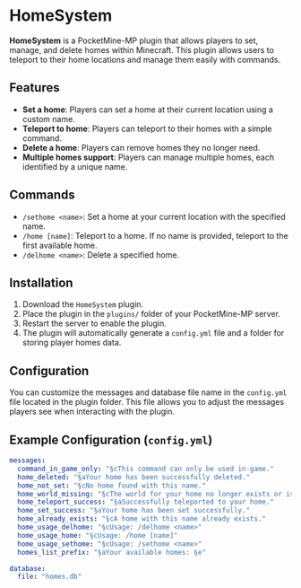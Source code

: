 # HomeSystem

**HomeSystem** is a PocketMine-MP plugin that allows players to set, manage, and delete homes within Minecraft. This plugin allows users to teleport to their home locations and manage them easily with commands.

## Features

- **Set a home**: Players can set a home at their current location using a custom name.
- **Teleport to home**: Players can teleport to their homes with a simple command.
- **Delete a home**: Players can remove homes they no longer need.
- **Multiple homes support**: Players can manage multiple homes, each identified by a unique name.

## Commands

- `/sethome <name>`: Set a home at your current location with the specified name.
- `/home [name]`: Teleport to a home. If no name is provided, teleport to the first available home.
- `/delhome <name>`: Delete a specified home.

## Installation

1. Download the `HomeSystem` plugin.
2. Place the plugin in the `plugins/` folder of your PocketMine-MP server.
3. Restart the server to enable the plugin.
4. The plugin will automatically generate a `config.yml` file and a folder for storing player homes data.

## Configuration

You can customize the messages and database file name in the `config.yml` file located in the plugin folder. This file allows you to adjust the messages players see when interacting with the plugin.

## Example Configuration (`config.yml`)

```yaml
messages:
  command_in_game_only: "§cThis command can only be used in-game."
  home_deleted: "§aYour home has been successfully deleted."
  home_not_set: "§cNo home found with this name."
  home_world_missing: "§cThe world for your home no longer exists or is not loaded."
  home_teleport_success: "§aSuccessfully teleported to your home."
  home_set_success: "§aYour home has been set successfully."
  home_already_exists: "§cA home with this name already exists."
  home_usage_delhome: "§cUsage: /delhome <name>"
  home_usage_home: "§cUsage: /home [name]"
  home_usage_sethome: "§cUsage: /sethome <name>"
  homes_list_prefix: "§aYour available homes: §e"

database:
  file: "homes.db"

